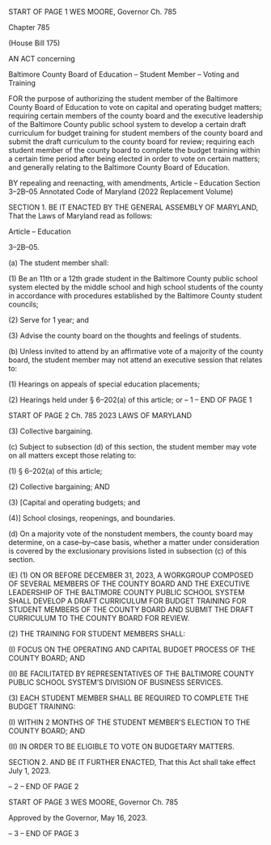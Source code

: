 START OF PAGE 1
WES MOORE, Governor Ch. 785

Chapter 785

(House Bill 175)

AN ACT concerning

Baltimore County Board of Education – Student Member – Voting and Training

FOR the purpose of authorizing the student member of the Baltimore County Board of
Education to vote on capital and operating budget matters; requiring certain
members of the county board and the executive leadership of the Baltimore County
public school system to develop a certain draft curriculum for budget training for
student members of the county board and submit the draft curriculum to the county
board for review; requiring each student member of the county board to complete the
budget training within a certain time period after being elected in order to vote
on certain matters; and generally relating to the Baltimore County Board of
Education.

BY repealing and reenacting, with amendments,
Article – Education
Section 3–2B–05
Annotated Code of Maryland
(2022 Replacement Volume)

SECTION 1. BE IT ENACTED BY THE GENERAL ASSEMBLY OF MARYLAND,
That the Laws of Maryland read as follows:

Article – Education

3–2B–05.

(a) The student member shall:

(1) Be an 11th or a 12th grade student in the Baltimore County public
school system elected by the middle school and high school students of the county in
accordance with procedures established by the Baltimore County student councils;

(2) Serve for 1 year; and

(3) Advise the county board on the thoughts and feelings of students.

(b) Unless invited to attend by an affirmative vote of a majority of the county
board, the student member may not attend an executive session that relates to:

(1) Hearings on appeals of special education placements;

(2) Hearings held under § 6–202(a) of this article; or
– 1 –
END OF PAGE 1

START OF PAGE 2
Ch. 785 2023 LAWS OF MARYLAND

(3) Collective bargaining.

(c) Subject to subsection (d) of this section, the student member may vote on all
matters except those relating to:

(1) § 6–202(a) of this article;

(2) Collective bargaining; AND

(3) [Capital and operating budgets; and

(4)] School closings, reopenings, and boundaries.

(d) On a majority vote of the nonstudent members, the county board may
determine, on a case–by–case basis, whether a matter under consideration is covered by
the exclusionary provisions listed in subsection (c) of this section.

(E) (1) ON OR BEFORE DECEMBER 31, 2023, A WORKGROUP COMPOSED
OF SEVERAL MEMBERS OF THE COUNTY BOARD AND THE EXECUTIVE LEADERSHIP
OF THE BALTIMORE COUNTY PUBLIC SCHOOL SYSTEM SHALL DEVELOP A DRAFT
CURRICULUM FOR BUDGET TRAINING FOR STUDENT MEMBERS OF THE COUNTY
BOARD AND SUBMIT THE DRAFT CURRICULUM TO THE COUNTY BOARD FOR REVIEW.

(2) THE TRAINING FOR STUDENT MEMBERS SHALL:

(I) FOCUS ON THE OPERATING AND CAPITAL BUDGET PROCESS
OF THE COUNTY BOARD; AND

(II) BE FACILITATED BY REPRESENTATIVES OF THE
BALTIMORE COUNTY PUBLIC SCHOOL SYSTEM’S DIVISION OF BUSINESS SERVICES.

(3) EACH STUDENT MEMBER SHALL BE REQUIRED TO COMPLETE THE
BUDGET TRAINING:

(I) WITHIN 2 MONTHS OF THE STUDENT MEMBER’S ELECTION
TO THE COUNTY BOARD; AND

(II) IN ORDER TO BE ELIGIBLE TO VOTE ON BUDGETARY
MATTERS.

SECTION 2. AND BE IT FURTHER ENACTED, That this Act shall take effect July
1, 2023.

– 2 –
END OF PAGE 2

START OF PAGE 3
WES MOORE, Governor Ch. 785

Approved by the Governor, May 16, 2023.

– 3 –
END OF PAGE 3